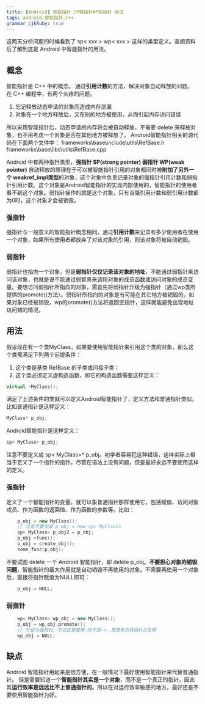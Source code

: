 ```yaml
---
title: [Android] 智能指针 SP强指针WP弱指针 用法
tags: android,智能指针,C++
grammar_cjkRuby: true
---
```

这两天分析问题的时候看到了 sp< xxx > wp< xxx > 这样的类型定义。查阅资料后了解到这是 Android 中智能指针的用法。
## 概念
智能指针是 C++ 中的概念。
通过**引用计数**的方法，解决对象自动释放的问题。
在 C++ 编程中，有两个头疼的问题。
1. 忘记释放动态申请的对象而造成内存泄漏
2. 对象在一个地方释放后，又在别的地方被使用，从而引起内存访问错误

所以采用智能指针后，动态申请的内存将会被自动释放，不需要 delete 来释放对象，也不用考虑一个对象是否在其他地方被释放了。
Android智能指针相关的源代码在下面两个文件中：
frameworks\base\include\utils\RefBase.h
frameworks\base\libs\utils\RefBase.cpp

Android 中有两种指针类型，**强指针 SP(strong pointer) 弱指针 WP(weak pointer)**
自动释放的原理在于可以被智能指针引用的对象都同时被**附加了另外一个 weakref_impl类型**的对象，这个对象中负责记录对象的强指针引用计数和弱指针引用计数。这个对象是Android智能指针的实现内部使用的，智能指针的使用者看不到这个对象。弱指针操作的就是这个对象，只有当强引用计数和弱引用计数都为0时，这个对象才会被销毁。
### 强指针
强指针与一般意义的智能指针概念相同，通过**引用计数**来记录有多少使用者在使用一个对象，如果所有使用者都放弃了对该对象的引用，则该对象将被自动销毁。
### 弱指针
弱指针也指向一个对象，但是**弱指针仅仅记录该对象的地址**，不能通过弱指针来访问该对象，也就是说不能通过弱智真来调用对象的成员函数或访问对象的成员变量。要想访问弱指针所指向的对象，需首先将弱指针升级为强指针（通过wp类所提供的promote()方法）。弱指针所指向的对象是有可能在其它地方被销毁的，如果对象已经被销毁，wp的promote()方法将返回空指针，这样就能避免出现地址访问错的情况。


## 用法
假设现在有一个类MyClass，如果要使用智能指针来引用这个类的对象，那么这个类需满足下列两个前提条件：
1.  这个类是基类 RefBase 的子类或间接子类；
2.  这个类必须定义虚构造函数，即它的构造函数需要这样定义：
```cpp
virtual ~MyClass(); 
```
满足了上述条件的类就可以定义Android智能指针了，定义方法和普通指针类似。比如普通指针是这样定义：
```cpp
MyClass* p_obj; 
```
Android智能指针是这样定义：
```cpp
sp< MyClass> p_obj; 
```
注意不要定义成 sp< MyClass>* p_obj。初学者容易犯这种错误，这样实际上相当于定义了一个指针的指针。尽管在语法上没有问题，但是最好永远不要使用这样的定义。

### 强指针
定义了一个智能指针的变量，就可以象普通指针那样使用它，包括赋值、访问对象成员、作为函数的返回值、作为函数的参数等。比如：
```cpp
    p_obj = new MyClass();   
    // 注意不要写成 p_obj = new sp< MyClass> 
    sp< MyClass> p_obj2 = p_obj;  
    p_obj->func();  
    p_obj = create_obj();  
    some_func(p_obj); 
```
不要试图 delete 一个 Android 智能指针，即 delete p_obj。**不要担心对象的销毁问题**，智能指针的最大作用就是自动销毁不再使用的对象。不需要再使用一个对象后，直接将指针赋值为NULL即可：
```cpp
	p_obj = NULL;
```

### 弱指针
```cpp
    wp< MyClass> wp_obj = new MyClass();  
    p_obj = wp_obj.promote();   
    // 升级为强指针。不过这里要用.而不是->，真是有负其指针之名啊  
    wp_obj = NULL; 
```


## 缺点
Android 智能指针用起来是很方便，在一般情况下最好使用智能指针来代替普通指针。
但是需要知道一个**智能指针其实是一个对象**，而不是一个真正的指针，因此其**运行效率是远远比不上普通指针的**。所以在对运行效率敏感的地方，最好还是不要使用智能指针为好。










